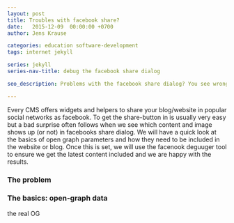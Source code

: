 ```yaml
---
layout: post
title: Troubles with facebook share?
date:   2015-12-09  00:00:00 +0700
author: Jens Krause

categories: education software-development
tags: internet jekyll

series: jekyll
series-nav-title: debug the facebook share dialog

seo_description: Problems with the facebook share dialog? You see wrong or no text and images? This article explains how to fix this problems by yourself.

---
```


Every CMS offers widgets and helpers to share your blog/website in popular social networks as facebook. To get the share-button in is usually very easy but a bad surprise often follows when we see which content and image shows up (or not) in facebooks share dialog. We will have a quick look at the basics of open graph parameters and how they need to be included in the website or blog. Once this is set, we will use the facenook deguuger tool to ensure we get the latest content included and we are happy with the results.

<!--more-->


### The problem

### The basics: open-graph data

the real OG 

